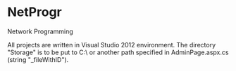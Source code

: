 # NetProgr
Network Programming

All projects are written in Visual Studio 2012 environment.
The directory "Storage" is to be put to C:\ or another path specified in AdminPage.aspx.cs (string "_fileWithID").
